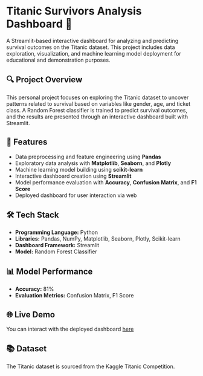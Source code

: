 # Titanic Survivors Analysis Dashboard 🚢

A Streamlit-based interactive dashboard for analyzing and predicting survival outcomes on the Titanic dataset. This project includes data exploration, visualization, and machine learning model deployment for educational and demonstration purposes.

## 🔍 Project Overview

This personal project focuses on exploring the Titanic dataset to uncover patterns related to survival based on variables like gender, age, and ticket class. A Random Forest classifier is trained to predict survival outcomes, and the results are presented through an interactive dashboard built with Streamlit.

## 📌 Features

- Data preprocessing and feature engineering using **Pandas**
- Exploratory data analysis with **Matplotlib**, **Seaborn**, and **Plotly**
- Machine learning model building using **scikit-learn**
- Interactive dashboard creation using **Streamlit**
- Model performance evaluation with **Accuracy**, **Confusion Matrix**, and **F1 Score**
- Deployed dashboard for user interaction via web

## 🛠️ Tech Stack

- **Programming Language:** Python
- **Libraries:** Pandas, NumPy, Matplotlib, Seaborn, Plotly, Scikit-learn
- **Dashboard Framework:** Streamlit
- **Model:** Random Forest Classifier

## 📊 Model Performance

- **Accuracy:** 81%
- **Evaluation Metrics:** Confusion Matrix, F1 Score

## 🌐 Live Demo

You can interact with the deployed dashboard [here](https://github.com/locdeng/Titanic-Dataset-Dashboard)

## 📚 Dataset
The Titanic dataset is sourced from the Kaggle Titanic Competition.


